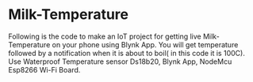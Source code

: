 # Milk-Temperature
Following is the code to make an IoT project for getting live Milk-Temperature on your phone using Blynk App.
You will get temperature followed by a notification when it is about to boil( in this code it is 100C).
Use Waterproof Temperature sensor Ds18b20, Blynk App, NodeMcu Esp8266 Wi-Fi Board.
